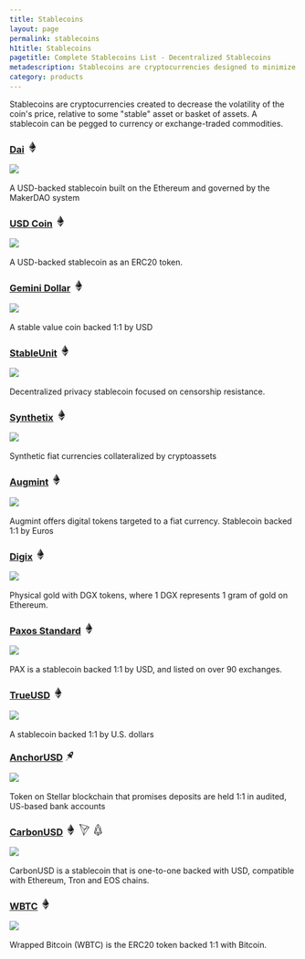 ```yaml
---
title: Stablecoins
layout: page
permalink: stablecoins
h1title: Stablecoins
pagetitle: Complete Stablecoins List - Decentralized Stablecoins  
metadescription: Stablecoins are cryptocurrencies designed to minimize the volatility of the price of the stablecoin, relative to some 'stable' asset or basket of assets.
category: products
---
```

Stablecoins are cryptocurrencies created to decrease the volatility of the coin's price, relative to some "stable" asset or basket of assets. A stablecoin can be pegged to currency or exchange-traded commodities.

### [Dai](https://makerdao.com/en/dai/) ![](/images/ether.png)

![](//image.thum.io/get/width/500/crop/600/https://makerdao.com/en/dai/)

A USD-backed stablecoin built on the Ethereum and governed by the MakerDAO system

### [USD Coin](https://www.circle.com/en/usdc) ![](/images/ether.png)

![](//image.thum.io/get/width/500/crop/600/https://www.circle.com/en/usdc)

A USD-backed stablecoin as an ERC20 token.

### [Gemini Dollar](https://gemini.com/dollar/) ![](/images/ether.png)

![](//image.thum.io/get/width/500/crop/600/https://gemini.com/dollar/)

A stable value coin backed 1:1 by USD

### [StableUnit](https://stableunit.org/) ![](/images/ether.png)

![](//image.thum.io/get/width/500/crop/600/https://stableunit.org/)

Decentralized privacy stablecoin focused on censorship resistance.  

### [Synthetix](https://www.synthetix.io/) ![](/images/ether.png)

![](//image.thum.io/get/width/500/crop/600/https://www.synthetix.io/)

Synthetic fiat currencies collateralized by cryptoassets

### [Augmint](https://www.augmint.org/) ![](/images/ether.png)

![](//image.thum.io/get/width/500/crop/600/https://www.augmint.org/)

Augmint offers digital tokens targeted to a fiat currency. Stablecoin backed 1:1 by Euros

### [Digix](https://digix.global/) ![](/images/ether.png)

![](//image.thum.io/get/width/500/crop/600/https://digix.global/)

Physical gold with DGX tokens, where 1 DGX represents 1 gram of gold on Ethereum.

### [Paxos Standard](https://www.paxos.com/pax/) ![](/images/ether.png)

![](//image.thum.io/get/width/500/crop/600/https://www.paxos.com/pax/)

PAX is a stablecoin backed 1:1 by USD, and listed on over 90 exchanges.

### [TrueUSD](https://www.trusttoken.com/trueusd/) ![](/images/ether.png)

![](//image.thum.io/get/width/500/crop/600/https://www.trusttoken.com/trueusd/)

A stablecoin backed 1:1 by U.S. dollars

### [AnchorUSD](https://www.anchorusd.com/) ![](/images/stellar.png)

![](//image.thum.io/get/width/500/crop/600/https://www.anchorusd.com/)

Token on Stellar blockchain that promises deposits are held 1:1 in audited, US-based bank accounts

### [CarbonUSD](https://www.carbon.money/) ![](/images/ether.png) ![](/images/tron.png) ![](/images/eos.png)

![](//image.thum.io/get/width/500/crop/600/https://www.carbon.money/)

CarbonUSD is a stablecoin that is one-to-one backed with USD, compatible with Ethereum, Tron and EOS chains.  

### [WBTC](https://www.wbtc.network/) ![](/images/ether.png)

![](//image.thum.io/get/width/500/crop/600/https://www.wbtc.network/)

Wrapped Bitcoin (WBTC) is the ERC20 token backed 1:1 with Bitcoin.
